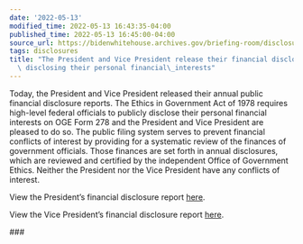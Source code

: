 ```yaml
---
date: '2022-05-13'
modified_time: 2022-05-13 16:43:35-04:00
published_time: 2022-05-13 16:45:00-04:00
source_url: https://bidenwhitehouse.archives.gov/briefing-room/disclosures/2022/05/13/the-president-and-vice-president-release-their-financial-disclosure-reports-disclosing-their-personal-financial-interests-2/
tags: disclosures
title: "The President and Vice President release their financial disclosure reports\
  \ disclosing their personal financial\_interests"
---
```

 
Today, the President and Vice President released their annual public
financial disclosure reports. The Ethics in Government Act of 1978
requires high-level federal officials to publicly disclose their
personal financial interests on OGE Form 278 and the President and Vice
President are pleased to do so. The public filing system serves to
prevent financial conflicts of interest by providing for a systematic
review of the finances of government officials. Those finances are set
forth in annual disclosures, which are reviewed and certified by the
independent Office of Government Ethics. Neither the President nor the
Vice President have any conflicts of interest.

View the President’s financial disclosure report
[here](https://bidenwhitehouse.archives.gov/wp-content/uploads/2022/05/Biden-Joseph-R.-2022-Annual-278.pdf).

View the Vice President’s financial disclosure report
[here](https://bidenwhitehouse.archives.gov/wp-content/uploads/2022/05/Harris-Kamala-D.-2022-Annual-278.pdf).

\###
